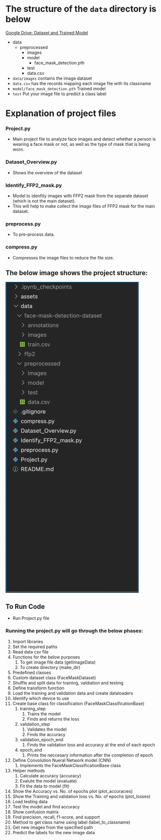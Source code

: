 # The structure of the `data` directory is below
[Google Drive: Dataset and Trained Model](https://drive.google.com/drive/folders/1vluVjmupf8uZ587-2IWbWxSmfcI302UZ?usp=sharing)
- data
  - preprocessed
    - images
    - model
      - face_mask_detection.pth
    - test
    - data.csv
- `data/images` contains the image dataset
- `data.csv` has the records mapping each image file with its classname
- `model/face_mask_detection.pth` Trained model
- `test` Put your image file to predict a class label

# Explanation of project files
### Project.py
- Main project file to analyze face images and detect whether a person is wearing a face mask or not, as well as the type of mask that is being worn.

### Dataset_Overview.py
- Shows the overview of the dataset

### Identify_FFP2_mask.py
- Model to idenfity images with FFP2 mask from the separate dataset (which is not the main dataset).
- This will help to make collect the image files of FFP2 mask for the main dataset.
  
### preprocess.py
- To pre-process data.

### compress.py
- Compresses the image files to reduce the file size.

## The below image shows the project structure:
![Project Structure](./assets/project_structure.png)

## To Run Code
- Run Project.py file
### Running the project.py will go through the below phases:
1. Import libraries
2. Set the required paths
3. Read data csv file
4. Functions for the below purposes
   1. To get image file data (getImageData)
   2. To create directory (make_dir)
5. Predefined classes
6. Custom dataset class (FaceMaskDataset)
7. Shuffle and split data for training, valdiation and testing
8. Define transform function
9. Load the training and validation data and create dataloaders
10. Identify which device to use
11. Create base class for classification (FaceMaskClassificationBase)
    1.  training_step
        1.  Trains the model
        2.  Finds and returns the loss
    2.  validation_step
        1.  Validates the model
        2.  Finds the accuracy
    3. validation_epoch_end
        1. Finds the validation loss and accuracy at the end of each epoch
    4.  epoch_end
        1. Prints the neccesary information after the completion of epoch
12. Define Convolution Nueral Network model (CNN)
    1.  Implements the FaceMaskClassificationBase class
13. Helper methods
    1.  Calculate accuracy (accuracy)
    2.  Evalute the model (evaluate)
    3.  Fit the data to model (fit)
14. Show the Accuracy vs. No. of epochs plot (plot_accuracies)
15. Show the Training and validation loss vs. No. of epochs (plot_losses)
16. Load testing data
17. Test the model and find accuracy
18. Show confusion matrix
19. Find precision, recall, f1-score, and support
20. Method to get class name using label (label_to_classname)
21. Get new images from the specified path
22. Predict the labels for the new image data